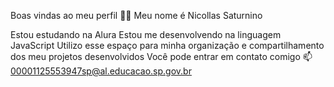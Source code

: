 Boas vindas ao meu perfil 💙💙
Meu nome é Nicollas Saturnino

Estou estudando na Alura
Estou me desenvolvendo na linguagem JavaScript
Utilizo esse espaço para minha organização e compartilhamento dos meu projetos desenvolvidos
Você pode entrar em contato comigo 📫 00001125553947sp@al.educacao.sp.gov.br
